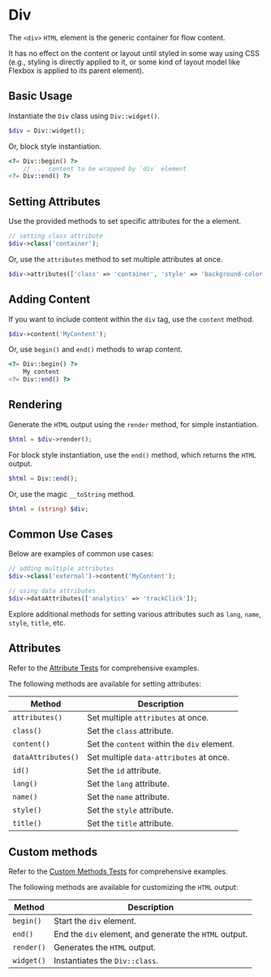 # Div

The `<div>` `HTML` element is the generic container for flow content.

It has no effect on the content or layout until styled in some way using CSS (e.g., styling is directly applied to it,
or some kind of layout model like Flexbox is applied to its parent element).

## Basic Usage

Instantiate the `Div` class using `Div::widget()`.

```php
$div = Div::widget();
```

Or, block style instantiation.

```php
<?= Div::begin() ?>
    // ... content to be wrapped by `div` element
<?= Div::end() ?>
```

## Setting Attributes

Use the provided methods to set specific attributes for the a element.

```php
// setting class attribute
$div->class('container');
```

Or, use the `attributes` method to set multiple attributes at once.

```php
$div->attributes(['class' => 'container', 'style' => 'background-color: #eee;']);
```

## Adding Content

If you want to include content within the `div` tag, use the `content` method.

```php
$div->content('MyContent');
```

Or, use `begin()` and `end()` methods to wrap content.

```php
<?= Div::begin() ?>
    My content
<?= Div::end() ?>
```

## Rendering

Generate the `HTML` output using the `render` method, for simple instantiation. 

```php
$html = $div->render();
```

For block style instantiation, use the `end()` method, which returns the `HTML` output.

```php
$html = Div::end();
```

Or, use the magic `__toString` method.

```php
$html = (string) $div;
```

## Common Use Cases

Below are examples of common use cases:

```php
// adding multiple attributes
$div->class('external')->content('MyContent');

// using data attributes
$div->dataAttributes(['analytics' => 'trackClick']);
```

Explore additional methods for setting various attributes such as `lang`, `name`, `style`, `title`, etc.

## Attributes

Refer to the [Attribute Tests](https://github.com/php-forge/html/blob/main/tests/Group/Div/AttributeTest.php) for
comprehensive examples.

The following methods are available for setting attributes:

| Method            | Description                                                                                      |
| ----------------- | ------------------------------------------------------------------------------------------------ |
| `attributes()`    | Set multiple `attributes` at once.                                                               |
| `class()`         | Set the `class` attribute.                                                                       |
| `content()`       | Set the `content` within the `div` element.                                                      |
| `dataAttributes()`| Set multiple `data-attributes` at once.                                                          |
| `id()`            | Set the `id` attribute.                                                                          |
| `lang()`          | Set the `lang` attribute.                                                                        |
| `name()`          | Set the `name` attribute.                                                                        |
| `style()`         | Set the `style` attribute.                                                                       |
| `title()`         | Set the `title` attribute.                                                                       |

## Custom methods

Refer to the [Custom Methods Tests](https://github.com/php-forge/html/blob/main/tests/Group/Div/CustomMethodTest.php)
for comprehensive examples.

The following methods are available for customizing the `HTML` output:

| Method    | Description                                                                                              |
| --------- | -------------------------------------------------------------------------------------------------------- |
| `begin() `| Start the `div` element.                                                                                 |
| `end()`   | End the `div` element, and generate the `HTML` output.                                                   |
| `render()`| Generates the `HTML` output.                                                                             |
| `widget()`| Instantiates the `Div::class`.                                                                           |
